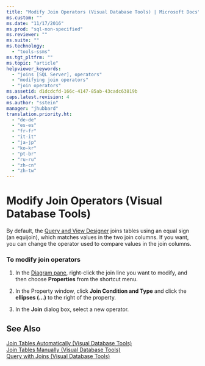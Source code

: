 ```yaml
---
title: "Modify Join Operators (Visual Database Tools) | Microsoft Docs"
ms.custom: ""
ms.date: "11/17/2016"
ms.prod: "sql-non-specified"
ms.reviewer: ""
ms.suite: ""
ms.technology: 
  - "tools-ssms"
ms.tgt_pltfrm: ""
ms.topic: "article"
helpviewer_keywords: 
  - "joins [SQL Server], operators"
  - "modifying join operators"
  - "join operators"
ms.assetid: d1dcdcfd-166c-4147-85ab-43cadc63819b
caps.latest.revision: 4
ms.author: "sstein"
manager: "jhubbard"
translation.priority.ht: 
  - "de-de"
  - "es-es"
  - "fr-fr"
  - "it-it"
  - "ja-jp"
  - "ko-kr"
  - "pt-br"
  - "ru-ru"
  - "zh-cn"
  - "zh-tw"
---
```

# Modify Join Operators (Visual Database Tools)
By default, the [Query and View Designer](../ssms/query-and-view-designer-tools--visual-database-tools-.md) joins tables using an equal sign (an equijoin), which matches values in the two join columns. If you want, you can change the operator used to compare values in the join columns.  
  
### To modify join operators  
  
1.  In the [Diagram pane](../ssms/diagram-pane--visual-database-tools-.md), right-click the join line you want to modify, and then choose **Properties** from the shortcut menu.  
  
2.  In the Property window, click **Join Condition and Type** and click the **ellipses (…)** to the right of the property.  
  
3.  In the **Join** dialog box, select a new operator.  
  
## See Also  
[Join Tables Automatically &#40;Visual Database Tools&#41;](../ssms/join-tables-automatically--visual-database-tools-.md)  
[Join Tables Manually &#40;Visual Database Tools&#41;](../ssms/join-tables-manually--visual-database-tools-.md)  
[Query with Joins &#40;Visual Database Tools&#41;](../ssms/query-with-joins--visual-database-tools-.md)  
  
